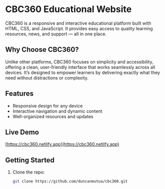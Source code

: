 # CBC360 Educational Website

CBC360 is a responsive and interactive educational platform built with HTML, CSS, and JavaScript. It provides easy access to quality learning resources, news, and support — all in one place.

## Why Choose CBC360?

Unlike other platforms, CBC360 focuses on simplicity and accessibility, offering a clean, user-friendly interface that works seamlessly across all devices. It’s designed to empower learners by delivering exactly what they need without distractions or complexity.

## Features
- Responsive design for any device
- Interactive navigation and dynamic content
- Well-organized resources and updates

## Live Demo
[https://cbc360.netlify.app](https://cbc360.netlify.app)

## Getting Started
1. Clone the repo:
   ```bash
   git clone https://github.com/duncanmutua/cbc360.git
